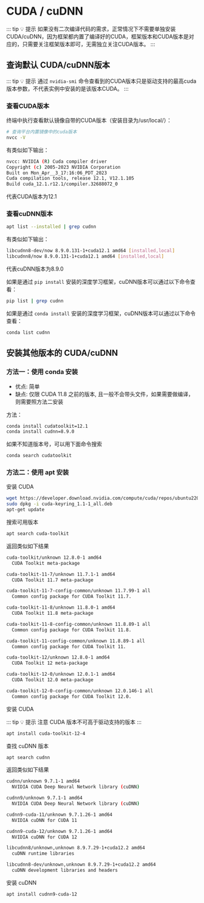 # CUDA / cuDNN

::: tip 💡 提示
如果没有二次编译代码的需求，正常情况下不需要单独安装CUDA/cuDNN，因为框架都内置了编译好的CUDA，框架版本和CUDA版本是对应的，只需要关注框架版本即可，无需独立关注CUDA版本。
:::

## 查询默认 CUDA/cuDNN版本

::: tip 💡 提示
通过 `nvidia-smi` 命令查看到的CUDA版本只是驱动支持的最高cuda版本参数，不代表实例中安装的是该版本CUDA。
:::

### 查看CUDA版本

终端中执行查看默认镜像自带的CUDA版本（安装目录为/usr/local/）：

```bash
# 查询平台内置镜像中的cuda版本
nvcc -V
```

有类似如下输出：

```bash
nvcc: NVIDIA (R) Cuda compiler driver
Copyright (c) 2005-2023 NVIDIA Corporation
Built on Mon_Apr__3_17:16:06_PDT_2023
Cuda compilation tools, release 12.1, V12.1.105
Build cuda_12.1.r12.1/compiler.32688072_0
```

代表CUDA版本为12.1

### 查看cuDNN版本

```bash
apt list --installed | grep cudnn
```

有类似如下输出：

```bash
libcudnn8-dev/now 8.9.0.131-1+cuda12.1 amd64 [installed,local]
libcudnn8/now 8.9.0.131-1+cuda12.1 amd64 [installed,local]
```

代表cuDNN版本为8.9.0

如果是通过 `pip install` 安装的深度学习框架，cuDNN版本可以通过以下命令查看：

```bash
pip list | grep cudnn
```

如果是通过 `conda install` 安装的深度学习框架，cuDNN版本可以通过以下命令查看：

```bash
conda list cudnn
```

## 安装其他版本的 CUDA/cuDNN

### 方法一：使用 conda 安装

* 优点: 简单
* 缺点: 仅限 CUDA 11.8 之前的版本, 且一般不会带头文件，如果需要做编译，则需要照方法二安装

方法：

```bash
conda install cudatoolkit=12.1
conda install cudnn=8.9.0
```

如果不知道版本号，可以用下面命令搜索

```bash
conda search cudatoolkit
```

### 方法二：使用 apt 安装

安装 CUDA

```bash
wget https://developer.download.nvidia.com/compute/cuda/repos/ubuntu2204/x86_64/cuda-keyring_1.1-1_all.deb
sudo dpkg -i cuda-keyring_1.1-1_all.deb
apt-get update
```

搜索可用版本

```bash
apt search cuda-toolkit
```

返回类似如下结果

```bash
cuda-toolkit/unknown 12.8.0-1 amd64
  CUDA Toolkit meta-package

cuda-toolkit-11-7/unknown 11.7.1-1 amd64
  CUDA Toolkit 11.7 meta-package

cuda-toolkit-11-7-config-common/unknown 11.7.99-1 all
  Common config package for CUDA Toolkit 11.7.

cuda-toolkit-11-8/unknown 11.8.0-1 amd64
  CUDA Toolkit 11.8 meta-package

cuda-toolkit-11-8-config-common/unknown 11.8.89-1 all
  Common config package for CUDA Toolkit 11.8.

cuda-toolkit-11-config-common/unknown 11.8.89-1 all
  Common config package for CUDA Toolkit 11.

cuda-toolkit-12/unknown 12.8.0-1 amd64
  CUDA Toolkit 12 meta-package

cuda-toolkit-12-0/unknown 12.0.1-1 amd64
  CUDA Toolkit 12.0 meta-package

cuda-toolkit-12-0-config-common/unknown 12.0.146-1 all
  Common config package for CUDA Toolkit 12.0.
```

安装 CUDA

::: tip 💡 提示
注意 CUDA 版本不可高于驱动支持的版本
:::

```bash
apt install cuda-toolkit-12-4
```

查找 cuDNN 版本

```bash
apt search cudnn
```

返回类似如下结果

```bash
cudnn/unknown 9.7.1-1 amd64
  NVIDIA CUDA Deep Neural Network library (cuDNN)

cudnn9/unknown 9.7.1-1 amd64
  NVIDIA CUDA Deep Neural Network library (cuDNN)

cudnn9-cuda-11/unknown 9.7.1.26-1 amd64
  NVIDIA cuDNN for CUDA 11

cudnn9-cuda-12/unknown 9.7.1.26-1 amd64
  NVIDIA cuDNN for CUDA 12

libcudnn8/unknown,unknown 8.9.7.29-1+cuda12.2 amd64
  cuDNN runtime libraries

libcudnn8-dev/unknown,unknown 8.9.7.29-1+cuda12.2 amd64
  cuDNN development libraries and headers
```

安装 cuDNN

```bash
apt install cudnn9-cuda-12
```